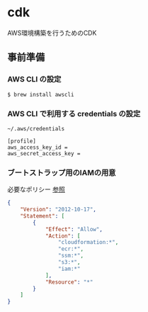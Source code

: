 # cdk

AWS環境構築を行うためのCDK

## 事前準備

### AWS CLI の設定

`$ brew install awscli`

### AWS CLI で利用する credentials の設定

`~/.aws/credentials`

```plain
[profile]
aws_access_key_id =
aws_secret_access_key =
```

### ブートストラップ用のIAMの用意

必要なポリシー [参照](https://github.com/aws/aws-cdk/wiki/Security-And-Safety-Dev-Guide#policies-for-bootstrapping)

```json
{
    "Version": "2012-10-17",
    "Statement": [
        {
            "Effect": "Allow",
            "Action": [
                "cloudformation:*",
                "ecr:*",
                "ssm:*",
                "s3:*",
                "iam:*"
            ],
            "Resource": "*"
        }
    ]
}
```
